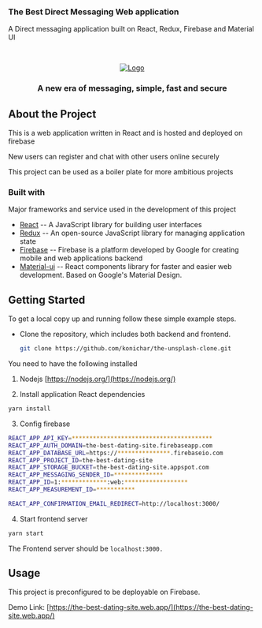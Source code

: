 ### The Best Direct Messaging Web application

A Direct messaging application built on React, Redux, Firebase and Material UI

<br/>
<p align="center">
    <a href="https://github.com/konichar/the-best-dating-site">
    <img src="https://res.cloudinary.com/konichar/image/upload/v1615221254/projects/screely-1615221204366_wc1gud.png" alt="Logo">
    </a>
</p>
<h3 align="center"> A new era of messaging, simple, fast and secure</h3>


## About the Project

<p>
This is a web application written in React and is hosted and deployed on firebase

New users can register and chat with other users online securely

This project can be used as a boiler plate for more ambitious projects
</p>

### Built with 
Major frameworks and service used in the development of this project
* [React](https://reactjs.org/)  -- A JavaScript library for building user interfaces
* [Redux](https://redux.js.org/)  -- An open-source JavaScript library for managing application state
* [Firebase](https://firebase.google.com/)  -- Firebase is a platform developed by Google for creating mobile and web applications backend
* [Material-ui](https://material-ui.com/)  -- React components library for faster and easier web development. Based on Google's Material Design.

## Getting Started

To get a local copy up and running follow these simple example steps.

* Clone the repository, which includes both backend and frontend.
  ```sh
  git clone https://github.com/konichar/the-unsplash-clone.git
  ```


You need to have the following installed
1. Nodejs
  [https://nodejs.org/](https://nodejs.org/)
  
2. Install application React dependencies
  ```sh
  yarn install
  ```

3. Config firebase

```bash
REACT_APP_API_KEY=****************************************
REACT_APP_AUTH_DOMAIN=the-best-dating-site.firebaseapp.com
REACT_APP_DATABASE_URL=https://***************.firebaseio.com
REACT_APP_PROJECT_ID=the-best-dating-site
REACT_APP_STORAGE_BUCKET=the-best-dating-site.appspot.com
REACT_APP_MESSAGING_SENDER_ID=**************
REACT_APP_ID=1:*************:web:******************
REACT_APP_MEASUREMENT_ID=***********

REACT_APP_CONFIRMATION_EMAIL_REDIRECT=http://localhost:3000/


```

4. Start frontend server
  ```sh
  yarn start
  ```
  The Frontend server should be `localhost:3000.`

## Usage

This project is preconfigured to be deployable on Firebase.


Demo Link: [https://the-best-dating-site.web.app/](https://the-best-dating-site.web.app/)

